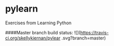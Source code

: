# pylearn
Exercises from Learning Python 


####Master branch build status: 
![](https://travis-ci.org/skellykiernan/pylear .svg?branch=master)
